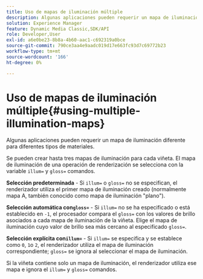 ```yaml
---
title: Uso de mapas de iluminación múltiple
description: Algunas aplicaciones pueden requerir un mapa de iluminación diferente para diferentes tipos de materiales.
solution: Experience Manager
feature: Dynamic Media Classic,SDK/API
role: Developer,User
exl-id: a6e0be23-8b8a-4b60-aac1-c692319a0bce
source-git-commit: 790ce3aa4e9aadc019d17e663fc93d7c69772b23
workflow-type: tm+mt
source-wordcount: '166'
ht-degree: 0%

---
```


# Uso de mapas de iluminación múltiple{#using-multiple-illumination-maps}

Algunas aplicaciones pueden requerir un mapa de iluminación diferente para diferentes tipos de materiales.

Se pueden crear hasta tres mapas de iluminación para cada viñeta. El mapa de iluminación de una operación de renderización se selecciona con la variable `illum=` y `gloss=` comandos.

**Selección predeterminada** - Si `illum=` o `gloss=` no se especifican, el renderizador utiliza el primer mapa de iluminación creado (normalmente mapa A, también conocido como mapa de iluminación &quot;plano&quot;).

**Selección automática con`gloss=`** - Si `illum=` no se ha especificado o está establecido en `-1`, el procesador compara el `gloss=` con los valores de brillo asociados a cada mapa de iluminación de la viñeta. Elige el mapa de iluminación cuyo valor de brillo sea más cercano al especificado `gloss=`.

**Selección explícita con`illum=`** - Si `illum=` se especifica y se establece como `0`, `1`o `2`, el renderizador utiliza el mapa de iluminación correspondiente; `gloss=` se ignora al seleccionar el mapa de iluminación.

Si la viñeta contiene solo un mapa de iluminación, el renderizador utiliza ese mapa e ignora el `illum=` y `gloss=` comandos.
